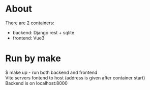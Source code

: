 # About
There are 2 containers: 
- backend: Django rest + sqlite
- frontend: Vue3
# Run by make
$ make up - run both backend and frontend  
   Vite servers fontend to host (address is given after container start)  
   Backend is on localhost:8000  
